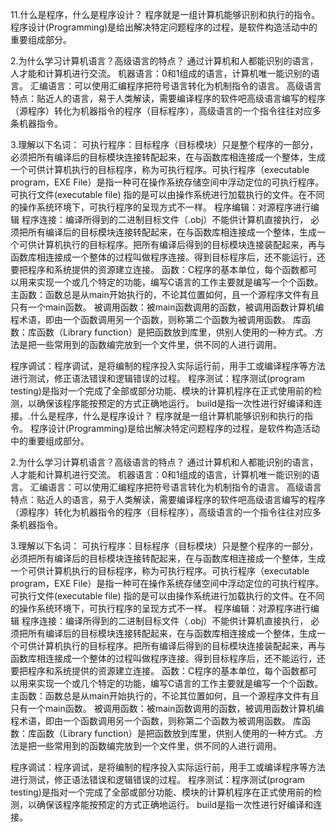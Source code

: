 11.什么是程序，什么是程序设计？
程序就是一组计算机能够识别和执行的指令。
程序设计(Programming)是给出解决特定问题程序的过程，是软件构造活动中的重要组成部分。

2.为什么学习计算机语言？高级语言的特点？
通过计算机和人都能识别的语言，人才能和计算机进行交流。
机器语言：0和1组成的语言，计算机唯一能识别的语言。
汇编语言：可以使用汇编程序把符号语言转化为机制指令的语言。
高级语言特点：贴近人的语言，易于人类解读，需要编译程序的软件吧高级语言编写的程序（源程序）转化为机器指令的程序（目标程序），高级语言的一个指令往往对应多条机器指令。

3.理解以下名词：
可执行程序：目标程序（目标模块）只是整个程序的一部分，必须把所有编译后的目标模块连接转配起来，在与函数库相连接成一个整体，生成一个可供计算机执行的目标程序，称为可执行程序。可执行程序（executable program，EXE File）是指一种可在操作系统存储空间中浮动定位的可执行程序。可执行文件(executable file) 指的是可以由操作系统进行加载执行的文件。在不同的操作系统环境下，可执行程序的呈现方式不一样。
程序编辑：对源程序进行编辑
程序连接：编译所得到的二进制目标文件（.obj）不能供计算机直接执行， 必须把所有编译后的目标模块连接转配起来，在与函数库相连接成一个整体，生成一个可供计算机执行的目标程序。把所有编译后得到的目标模块连接装配起来，再与函数库相连接成一个整体的过程叫做程序连接。得到目标程序后，还不能运行，还要把程序和系统提供的资源建立连接。
函数：C程序的基本单位，每个函数都可以用来实现一个或几个特定的功能，编写C语言的工作主要就是编写一个个函数。
主函数：函数总是从main开始执行的，不论其位置如何，且一个源程序文件有且只有一个main函数。
被调用函数：被main函数调用的函数，被调用函数计算机编程术语，即由一个函数调用另一个函数，则称第二个函数为被调用函数。
库函数：库函数（Library function）是把函数放到库里，供别人使用的一种方式。.方法是把一些常用到的函数编完放到一个文件里，供不同的人进行调用。

程序调试：程序调试，是将编制的程序投入实际运行前，用手工或编译程序等方法进行测试，修正语法错误和逻辑错误的过程。
程序测试：程序测试(program testing)是指对一个完成了全部或部分功能、模块的计算机程序在正式使用前的检测，以确保该程序能按预定的方式正确地运行。
build是指一次性进行好编译和连接。.什么是程序，什么是程序设计？
程序就是一组计算机能够识别和执行的指令。
程序设计(Programming)是给出解决特定问题程序的过程，是软件构造活动中的重要组成部分。

2.为什么学习计算机语言？高级语言的特点？
通过计算机和人都能识别的语言，人才能和计算机进行交流。
机器语言：0和1组成的语言，计算机唯一能识别的语言。
汇编语言：可以使用汇编程序把符号语言转化为机制指令的语言。
高级语言特点：贴近人的语言，易于人类解读，需要编译程序的软件吧高级语言编写的程序（源程序）转化为机器指令的程序（目标程序），高级语言的一个指令往往对应多条机器指令。

3.理解以下名词：
可执行程序：目标程序（目标模块）只是整个程序的一部分，必须把所有编译后的目标模块连接转配起来，在与函数库相连接成一个整体，生成一个可供计算机执行的目标程序，称为可执行程序。可执行程序（executable program，EXE File）是指一种可在操作系统存储空间中浮动定位的可执行程序。可执行文件(executable file) 指的是可以由操作系统进行加载执行的文件。在不同的操作系统环境下，可执行程序的呈现方式不一样。
程序编辑：对源程序进行编辑
程序连接：编译所得到的二进制目标文件（.obj）不能供计算机直接执行， 必须把所有编译后的目标模块连接转配起来，在与函数库相连接成一个整体，生成一个可供计算机执行的目标程序。把所有编译后得到的目标模块连接装配起来，再与函数库相连接成一个整体的过程叫做程序连接。得到目标程序后，还不能运行，还要把程序和系统提供的资源建立连接。
函数：C程序的基本单位，每个函数都可以用来实现一个或几个特定的功能，编写C语言的工作主要就是编写一个个函数。
主函数：函数总是从main开始执行的，不论其位置如何，且一个源程序文件有且只有一个main函数。
被调用函数：被main函数调用的函数，被调用函数计算机编程术语，即由一个函数调用另一个函数，则称第二个函数为被调用函数。
库函数：库函数（Library function）是把函数放到库里，供别人使用的一种方式。.方法是把一些常用到的函数编完放到一个文件里，供不同的人进行调用。

程序调试：程序调试，是将编制的程序投入实际运行前，用手工或编译程序等方法进行测试，修正语法错误和逻辑错误的过程。
程序测试：程序测试(program testing)是指对一个完成了全部或部分功能、模块的计算机程序在正式使用前的检测，以确保该程序能按预定的方式正确地运行。
build是指一次性进行好编译和连接。
